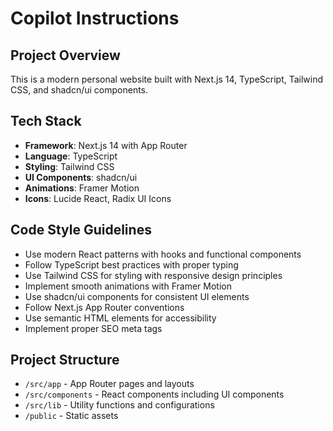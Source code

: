 # Copilot Instructions

<!-- Use this file to provide workspace-specific custom instructions to Copilot. For more details, visit https://code.visualstudio.com/docs/copilot/copilot-customization#_use-a-githubcopilotinstructionsmd-file -->

## Project Overview
This is a modern personal website built with Next.js 14, TypeScript, Tailwind CSS, and shadcn/ui components.

## Tech Stack
- **Framework**: Next.js 14 with App Router
- **Language**: TypeScript
- **Styling**: Tailwind CSS
- **UI Components**: shadcn/ui
- **Animations**: Framer Motion
- **Icons**: Lucide React, Radix UI Icons

## Code Style Guidelines
- Use modern React patterns with hooks and functional components
- Follow TypeScript best practices with proper typing
- Use Tailwind CSS for styling with responsive design principles
- Implement smooth animations with Framer Motion
- Use shadcn/ui components for consistent UI elements
- Follow Next.js App Router conventions
- Use semantic HTML elements for accessibility
- Implement proper SEO meta tags

## Project Structure
- `/src/app` - App Router pages and layouts
- `/src/components` - React components including UI components
- `/src/lib` - Utility functions and configurations
- `/public` - Static assets
